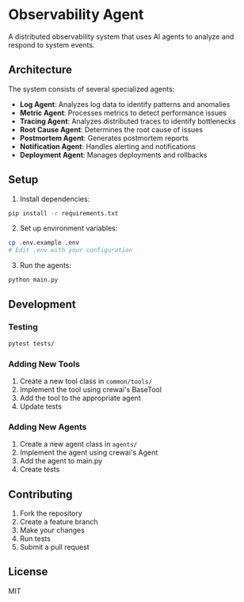 # Observability Agent

A distributed observability system that uses AI agents to analyze and respond to system events.

## Architecture

The system consists of several specialized agents:

- **Log Agent**: Analyzes log data to identify patterns and anomalies
- **Metric Agent**: Processes metrics to detect performance issues
- **Tracing Agent**: Analyzes distributed traces to identify bottlenecks
- **Root Cause Agent**: Determines the root cause of issues
- **Postmortem Agent**: Generates postmortem reports
- **Notification Agent**: Handles alerting and notifications
- **Deployment Agent**: Manages deployments and rollbacks

## Setup

1. Install dependencies:
```bash
pip install -r requirements.txt
```

2. Set up environment variables:
```bash
cp .env.example .env
# Edit .env with your configuration
```

3. Run the agents:
```bash
python main.py
```

## Development

### Testing
```bash
pytest tests/
```

### Adding New Tools

1. Create a new tool class in `common/tools/`
2. Implement the tool using crewai's BaseTool
3. Add the tool to the appropriate agent
4. Update tests

### Adding New Agents

1. Create a new agent class in `agents/`
2. Implement the agent using crewai's Agent
3. Add the agent to main.py
4. Create tests

## Contributing

1. Fork the repository
2. Create a feature branch
3. Make your changes
4. Run tests
5. Submit a pull request

## License

MIT
